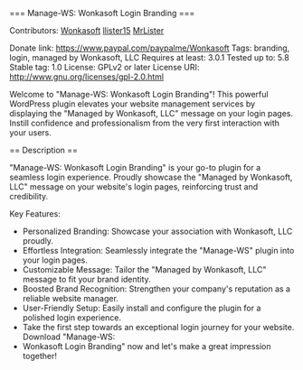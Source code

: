 === Manage-WS: Wonkasoft Login Branding ===

Contributors: [Wonkasoft](https://wonkasoft.com) [llister15](https://github.com/llister15) [MrLister](https://github.com/MrLister)

Donate link: https://www.paypal.com/paypalme/Wonkasoft
Tags: branding, login, managed by Wonkasoft, LLC
Requires at least: 3.0.1
Tested up to: 5.8
Stable tag: 1.0
License: GPLv2 or later
License URI: http://www.gnu.org/licenses/gpl-2.0.html

Welcome to "Manage-WS: Wonkasoft Login Branding"! This powerful WordPress plugin elevates your website management services by displaying the 
"Managed by Wonkasoft, LLC" message on your login pages. Instill confidence and professionalism from the very first interaction with your users.

== Description ==

"Manage-WS: Wonkasoft Login Branding" is your go-to plugin for a seamless login experience. Proudly showcase the 
"Managed by Wonkasoft, LLC" message on your website's login pages, reinforcing trust and credibility.

Key Features:

* Personalized Branding: Showcase your association with Wonkasoft, LLC proudly.
* Effortless Integration: Seamlessly integrate the "Manage-WS" plugin into your login pages.
* Customizable Message: Tailor the "Managed by Wonkasoft, LLC" message to fit your brand identity.
* Boosted Brand Recognition: Strengthen your company's reputation as a reliable website manager.
* User-Friendly Setup: Easily install and configure the plugin for a polished login experience.
* Take the first step towards an exceptional login journey for your website. Download "Manage-WS: 
* Wonkasoft Login Branding" now and let's make a great impression together!
